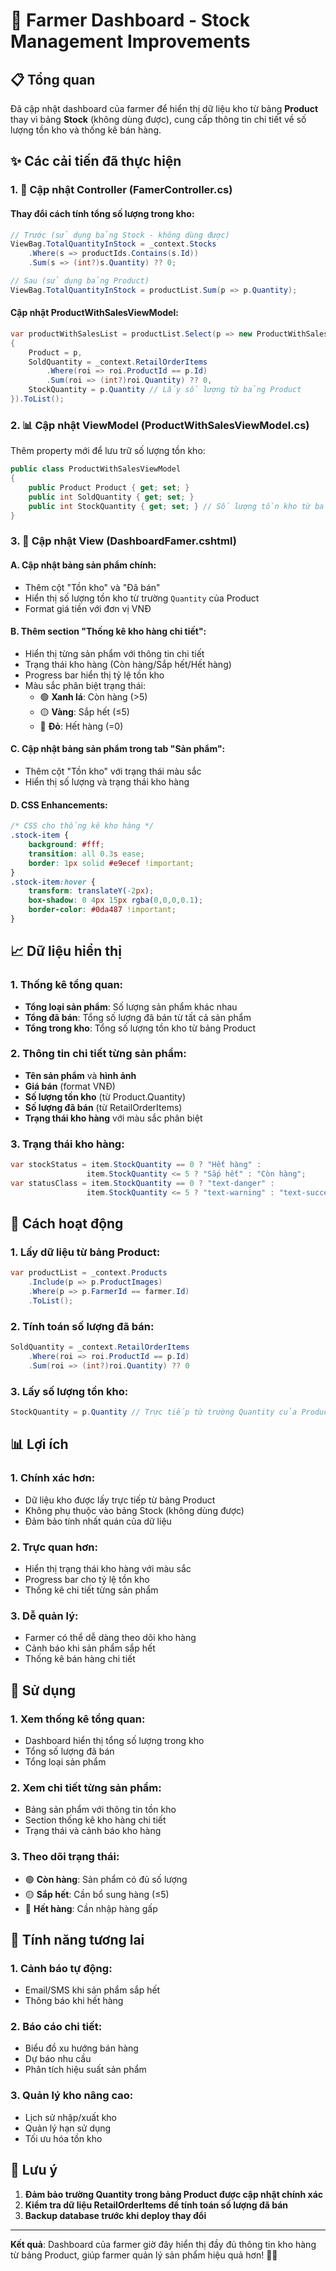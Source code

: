# 🚜 Farmer Dashboard - Stock Management Improvements

## 📋 Tổng quan

Đã cập nhật dashboard của farmer để hiển thị dữ liệu kho từ bảng **Product** thay vì bảng **Stock** (không dùng được), cung cấp thông tin chi tiết về số lượng tồn kho và thống kê bán hàng.

## ✨ Các cải tiến đã thực hiện

### 1. 🔄 **Cập nhật Controller (FamerController.cs)**

#### **Thay đổi cách tính tổng số lượng trong kho:**
```csharp
// Trước (sử dụng bảng Stock - không dùng được)
ViewBag.TotalQuantityInStock = _context.Stocks
    .Where(s => productIds.Contains(s.Id))
    .Sum(s => (int?)s.Quantity) ?? 0;

// Sau (sử dụng bảng Product)
ViewBag.TotalQuantityInStock = productList.Sum(p => p.Quantity);
```

#### **Cập nhật ProductWithSalesViewModel:**
```csharp
var productWithSalesList = productList.Select(p => new ProductWithSalesViewModel
{
    Product = p,
    SoldQuantity = _context.RetailOrderItems
        .Where(roi => roi.ProductId == p.Id)
        .Sum(roi => (int?)roi.Quantity) ?? 0,
    StockQuantity = p.Quantity // Lấy số lượng từ bảng Product
}).ToList();
```

### 2. 📊 **Cập nhật ViewModel (ProductWithSalesViewModel.cs)**

Thêm property mới để lưu trữ số lượng tồn kho:
```csharp
public class ProductWithSalesViewModel
{
    public Product Product { get; set; }
    public int SoldQuantity { get; set; }
    public int StockQuantity { get; set; } // Số lượng tồn kho từ bảng Product
}
```

### 3. 🎨 **Cập nhật View (DashboardFamer.cshtml)**

#### **A. Cập nhật bảng sản phẩm chính:**
- Thêm cột "Tồn kho" và "Đã bán"
- Hiển thị số lượng tồn kho từ trường `Quantity` của Product
- Format giá tiền với đơn vị VNĐ

#### **B. Thêm section "Thống kê kho hàng chi tiết":**
- Hiển thị từng sản phẩm với thông tin chi tiết
- Trạng thái kho hàng (Còn hàng/Sắp hết/Hết hàng)
- Progress bar hiển thị tỷ lệ tồn kho
- Màu sắc phân biệt trạng thái:
  - 🟢 **Xanh lá**: Còn hàng (>5)
  - 🟡 **Vàng**: Sắp hết (≤5)
  - 🔴 **Đỏ**: Hết hàng (=0)

#### **C. Cập nhật bảng sản phẩm trong tab "Sản phẩm":**
- Thêm cột "Tồn kho" với trạng thái màu sắc
- Hiển thị số lượng và trạng thái kho hàng

#### **D. CSS Enhancements:**
```css
/* CSS cho thống kê kho hàng */
.stock-item {
    background: #fff;
    transition: all 0.3s ease;
    border: 1px solid #e9ecef !important;
}
.stock-item:hover {
    transform: translateY(-2px);
    box-shadow: 0 4px 15px rgba(0,0,0,0.1);
    border-color: #0da487 !important;
}
```

## 📈 **Dữ liệu hiển thị**

### 1. **Thống kê tổng quan:**
- **Tổng loại sản phẩm**: Số lượng sản phẩm khác nhau
- **Tổng đã bán**: Tổng số lượng đã bán từ tất cả sản phẩm
- **Tổng trong kho**: Tổng số lượng tồn kho từ bảng Product

### 2. **Thông tin chi tiết từng sản phẩm:**
- **Tên sản phẩm** và **hình ảnh**
- **Giá bán** (format VNĐ)
- **Số lượng tồn kho** (từ Product.Quantity)
- **Số lượng đã bán** (từ RetailOrderItems)
- **Trạng thái kho hàng** với màu sắc phân biệt

### 3. **Trạng thái kho hàng:**
```csharp
var stockStatus = item.StockQuantity == 0 ? "Hết hàng" : 
                 item.StockQuantity <= 5 ? "Sắp hết" : "Còn hàng";
var statusClass = item.StockQuantity == 0 ? "text-danger" : 
                 item.StockQuantity <= 5 ? "text-warning" : "text-success";
```

## 🔧 **Cách hoạt động**

### 1. **Lấy dữ liệu từ bảng Product:**
```csharp
var productList = _context.Products
    .Include(p => p.ProductImages)
    .Where(p => p.FarmerId == farmer.Id)
    .ToList();
```

### 2. **Tính toán số lượng đã bán:**
```csharp
SoldQuantity = _context.RetailOrderItems
    .Where(roi => roi.ProductId == p.Id)
    .Sum(roi => (int?)roi.Quantity) ?? 0
```

### 3. **Lấy số lượng tồn kho:**
```csharp
StockQuantity = p.Quantity // Trực tiếp từ trường Quantity của Product
```

## 📊 **Lợi ích**

### 1. **Chính xác hơn:**
- Dữ liệu kho được lấy trực tiếp từ bảng Product
- Không phụ thuộc vào bảng Stock (không dùng được)
- Đảm bảo tính nhất quán của dữ liệu

### 2. **Trực quan hơn:**
- Hiển thị trạng thái kho hàng với màu sắc
- Progress bar cho tỷ lệ tồn kho
- Thống kê chi tiết từng sản phẩm

### 3. **Dễ quản lý:**
- Farmer có thể dễ dàng theo dõi kho hàng
- Cảnh báo khi sản phẩm sắp hết
- Thống kê bán hàng chi tiết

## 🎯 **Sử dụng**

### 1. **Xem thống kê tổng quan:**
- Dashboard hiển thị tổng số lượng trong kho
- Tổng số lượng đã bán
- Tổng loại sản phẩm

### 2. **Xem chi tiết từng sản phẩm:**
- Bảng sản phẩm với thông tin tồn kho
- Section thống kê kho hàng chi tiết
- Trạng thái và cảnh báo kho hàng

### 3. **Theo dõi trạng thái:**
- 🟢 **Còn hàng**: Sản phẩm có đủ số lượng
- 🟡 **Sắp hết**: Cần bổ sung hàng (≤5)
- 🔴 **Hết hàng**: Cần nhập hàng gấp

## 🔮 **Tính năng tương lai**

### 1. **Cảnh báo tự động:**
- Email/SMS khi sản phẩm sắp hết
- Thông báo khi hết hàng

### 2. **Báo cáo chi tiết:**
- Biểu đồ xu hướng bán hàng
- Dự báo nhu cầu
- Phân tích hiệu suất sản phẩm

### 3. **Quản lý kho nâng cao:**
- Lịch sử nhập/xuất kho
- Quản lý hạn sử dụng
- Tối ưu hóa tồn kho

## 📝 **Lưu ý**

1. **Đảm bảo trường Quantity trong bảng Product được cập nhật chính xác**
2. **Kiểm tra dữ liệu RetailOrderItems để tính toán số lượng đã bán**
3. **Backup database trước khi deploy thay đổi**

---

**Kết quả**: Dashboard của farmer giờ đây hiển thị đầy đủ thông tin kho hàng từ bảng Product, giúp farmer quản lý sản phẩm hiệu quả hơn! 🚜✨ 